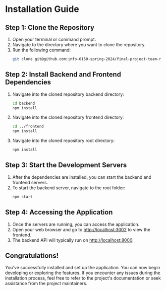 # Installation Guide

## Step 1: Clone the Repository

1. Open your terminal or command prompt.
2. Navigate to the directory where you want to clone the repository.
3. Run the following command:
    ```bash
    git clone git@github.com:info-6150-spring-2024/final-project-team-refugee.git
    ```

## Step 2: Install Backend and Frontend Dependencies

1. Navigate into the cloned repository backend directory:
    ```bash
    cd backend
    npm install
    ```
2. Navigate into the cloned repository frontend directory:
    ```bash
    cd ../frontend
    npm install
    ```
3. Navigate into the cloned repository root directory:
    ```bash
    npm install
    ```

## Step 3: Start the Development Servers

1. After the dependencies are installed, you can start the backend and frontend servers.
2. To start the backend server, navigate to the root folder:
    ```bash
    npm start
    ```

## Step 4: Accessing the Application

1. Once the servers are running, you can access the application.
2. Open your web browser and go to [http://localhost:3002](http://localhost:3002) to view the frontend.
3. The backend API will typically run on [http://localhost:8000](http://localhost:8000).

## Congratulations!

You've successfully installed and set up the application. You can now begin developing or exploring the features. If you encounter any issues during the installation process, feel free to refer to the project's documentation or seek assistance from the project maintainers.
